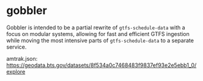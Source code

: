 # gobbler

Gobbler is intended to be a partial rewrite of `gtfs-schedule-data` with a focus on modular systems, allowing for fast and efficient GTFS ingestion while moving the most intensive parts of `gtfs-schedule-data` to a separate service.

amtrak.json: https://geodata.bts.gov/datasets/8f534a0c7468483f9837ef93e2e5ebb1_0/explore